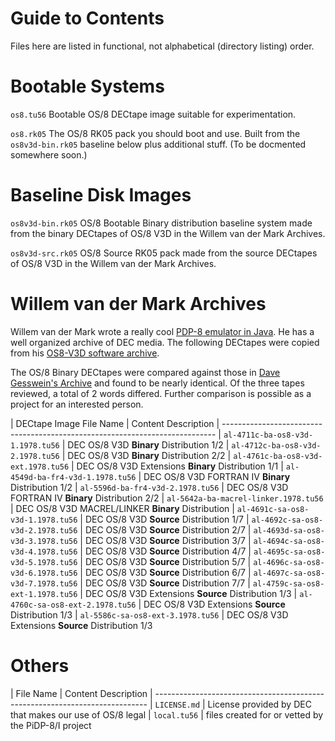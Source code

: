 # Guide to Contents

Files here are listed in functional, not alphabetical (directory
listing) order.


# Bootable Systems

`os8.tu56` Bootable OS/8 DECtape image suitable for experimentation.

`os8.rk05` The OS/8 RK05 pack you should boot and use.  Built from the
`os8v3d-bin.rk05` baseline below plus additional stuff.  (To be
docmented somewhere soon.)


# Baseline Disk Images

`os8v3d-bin.rk05`   OS/8 Bootable Binary distribution baseline system
made from the binary DECtapes of OS/8 V3D in the Willem van der Mark
Archives.

`os8v3d-src.rk05`   OS/8 Source RK05 pack made from the source DECtapes
of OS/8 V3D in the Willem van der Mark Archives.

# Willem van der Mark Archives

Willem van der Mark wrote a really cool [PDP-8 emulator in Java][vdms].
He has a well organized archive of DEC media.  The following DECtapes
were copied from his [OS8-V3D software archive][vdms].

The OS/8 Binary DECtapes were compared against those in [Dave Gesswein's
Archive][dga] and found to be nearly identical.  Of the three tapes
reviewed, a total of 2 words differed. Further comparison is possible as
a project for an interested person.

| DECtape Image File Name               | Content Description
| ----------------------------------------------------------------------------
| `al-4711c-ba-os8-v3d-1.1978.tu56`     | DEC OS/8 V3D **Binary** Distribution  1/2
| `al-4712c-ba-os8-v3d-2.1978.tu56`     | DEC OS/8 V3D **Binary** Distribution  2/2
| `al-4761c-ba-os8-v3d-ext.1978.tu56`   | DEC OS/8 V3D Extensions **Binary** Distribution  1/1
| `al-4549d-ba-fr4-v3d-1.1978.tu56`     | DEC OS/8 V3D FORTRAN IV **Binary** Distribution  1/2
| `al-5596d-ba-fr4-v3d-2.1978.tu56`     | DEC OS/8 V3D FORTRAN IV **Binary** Distribution  2/2
| `al-5642a-ba-macrel-linker.1978.tu56` | DEC OS/8 V3D MACREL/LINKER **Binary** Distribution 
| `al-4691c-sa-os8-v3d-1.1978.tu56`     | DEC OS/8 V3D **Source** Distribution  1/7
| `al-4692c-sa-os8-v3d-2.1978.tu56`     | DEC OS/8 V3D **Source** Distribution  2/7
| `al-4693d-sa-os8-v3d-3.1978.tu56`     | DEC OS/8 V3D **Source** Distribution  3/7
| `al-4694c-sa-os8-v3d-4.1978.tu56`     | DEC OS/8 V3D **Source** Distribution  4/7
| `al-4695c-sa-os8-v3d-5.1978.tu56`     | DEC OS/8 V3D **Source** Distribution  5/7
| `al-4696c-sa-os8-v3d-6.1978.tu56`     | DEC OS/8 V3D **Source** Distribution  6/7
| `al-4697c-sa-os8-v3d-7.1978.tu56`     | DEC OS/8 V3D **Source** Distribution  7/7
| `al-4759c-sa-os8-ext-1.1978.tu56`     | DEC OS/8 V3D Extensions **Source** Distribution  1/3
| `al-4760c-sa-os8-ext-2.1978.tu56`     | DEC OS/8 V3D Extensions **Source** Distribution  1/3
| `al-5586c-sa-os8-ext-3.1978.tu56`     | DEC OS/8 V3D Extensions **Source** Distribution  1/3


# Others

| File Name       | Content Description
| ----------------------------------------------------------------------------
| `LICENSE.md`    | License provided by DEC that makes our use of OS/8 legal
| `local.tu56`    | files created for or vetted by the PiDP-8/I project

[dga]:  http://www.pdp8online.com/images/images/misc_dectapes.shtml
[vdms]: http://vandermark.ch/pdp8/index.php?n=OS8.OS8-V3D
[vdma]: http://vandermark.ch/pdp8/index.php
